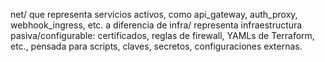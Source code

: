 net/ que representa servicios activos, como api_gateway, auth_proxy, webhook_ingress, etc. a diferencia de infra/ representa infraestructura pasiva/configurable: certificados, reglas de firewall, YAMLs de Terraform, etc., pensada para scripts, claves, secretos, configuraciones externas.
